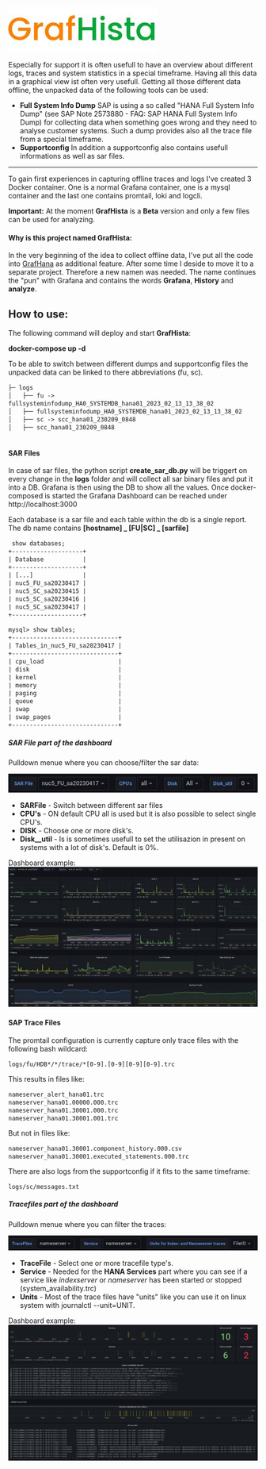 ![Logo](examples/GrafHistaLogo.png) 

Especially for support it is often usefull to have an overview about different logs, traces and system statistics in a special timeframe. Having all this data in a graphical view ist often very usefull. Getting all those different data offline, the unpacked data of the following tools can be used:

- **Full System Info Dump**
SAP is using a so called "HANA Full System Info Dump" (see SAP Note 2573880 - FAQ: SAP HANA Full System Info Dump) for collecting data when something goes wrong and they need to analyse customer systems. Such a dump provides also all the trace file from a special timeframe. 
- **Supportconfig**
In addition a supportconfig also contains usefull informations as well as sar files. 

---

To gain first experiences in capturing offline traces and logs I've created 3 Docker container. One is a normal Grafana container, one is a mysql container and the last one contains promtail, loki and logcli.

**Important:** At the moment **GrafHista** is a **Beta** version and only a few files can be used for analyzing. 


#### Why is this project named GrafHista:
In the very beginning of the idea to collect offline data, I've put all the code into [GrafHana](https://gitlab.suse.de/tschloss/grafhana/) as additional feature. After some time I deside to move it to a separate project. Therefore a new namen was needed. The name continues the "pun" with Grafana and contains the words **Grafana**, **History** and **analyze**.


## How to use:

The following command will deploy and start **GrafHista**:

**docker-compose up -d**

To be able to switch between different dumps and supportconfig files the unpacked data can be linked to there abbreviations (fu, sc).

```
├─ logs
│   ├── fu -> fullsysteminfodump_HA0_SYSTEMDB_hana01_2023_02_13_13_38_02
│   ├── fullsysteminfodump_HA0_SYSTEMDB_hana01_2023_02_13_13_38_02
│   ├── sc -> scc_hana01_230209_0848
│   ├── scc_hana01_230209_0848
	
```
#### SAR Files

In case of sar files, the python script **create_sar_db.py** will be triggert on every change in the **logs** folder and will collect all sar binary files and put it into a DB. Grafana is then using the DB to show all the values. Once docker-composed is started the Grafana Dashboard can be reached under http://localhost:3000

Each database is a sar file and each table within the db is a single report.
The db name contains **[hostname] _ [FU|SC] _ [sarfile]**

```
 show databases;
+--------------------+
| Database           |
+--------------------+
| [...]              |
| nuc5_FU_sa20230417 |
| nuc5_SC_sa20230415 |
| nuc5_SC_sa20230416 |
| nuc5_SC_sa20230417 |
+--------------------+
```

```
mysql> show tables;
+------------------------------+
| Tables_in_nuc5_FU_sa20230417 |
+------------------------------+
| cpu_load                     |
| disk                         |
| kernel                       |
| memory                       |
| paging                       |
| queue                        |
| swap                         |
| swap_pages                   |
+------------------------------+

```


##### SAR File part of the dashboard

Pulldown menue where you can choose/filter the sar data:

![SAR File Bar](examples/sarfile_bar.png)

- **SARFile** - Switch between different sar files
- **CPU's** - ON default CPU all is used but it is also possible to select single CPU's.
- **DISK** - Choose one or more disk's.
- **Disk__util** - Is is sometimes usefull to set the utilisazion in present on systems with a lot of disk's. Default is 0%.

Dashboard example:
![Example - sar files](examples/example04.png)



#### SAP Trace Files

The promtail configuration is currently capture only trace files with the following bash wildcard:
```
logs/fu/HDB*/*/trace/*[0-9].[0-9][0-9][0-9].trc
```

This results in files like:
```
nameserver_alert_hana01.trc
nameserver_hana01.00000.000.trc
nameserver_hana01.30001.000.trc
nameserver_hana01.30001.001.trc
```

But not in files like: 
```
nameserver_hana01.30001.component_history.000.csv
nameserver_hana01.30001.executed_statements.000.trc
```

There are also logs from the supportconfig if it fits to the same timeframe:

```
logs/sc/messages.txt
```

##### Tracefiles part of the dashboard

Pulldown menue where you can filter the traces:

![Tracefile Bar](examples/tracefile_bar.png)

- **TraceFile** - Select one or more tracefile type's.
- **Service** - Needed for the **HANA Services** part where you can see if a service like _indexserver_ or _nameserver_ has been started or stopped (system_availability.trc)
- **Units** - Most of the trace files have "units" like you can use it on linux system with journalctl --unit=UNIT.  

Dashboard example:
![Example - sar files](examples/example_tracefile01.png)



